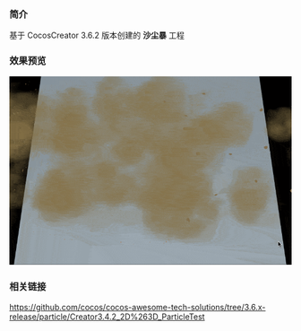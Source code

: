 ### 简介

基于 CocosCreator 3.6.2 版本创建的 **沙尘暴** 工程

### 效果预览
![image](../../../gif/202211/2022112101.gif)

### 相关链接
https://github.com/cocos/cocos-awesome-tech-solutions/tree/3.6.x-release/particle/Creator3.4.2_2D%263D_ParticleTest
